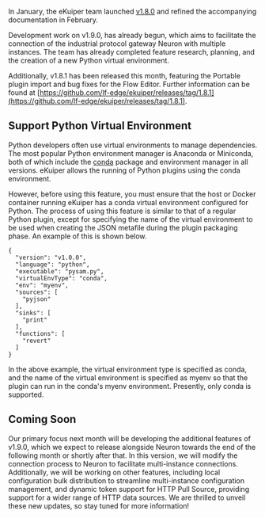 In January, the eKuiper team launched [v1.8.0](https://www.emqx.com/en/blog/ekuiper-v-1-8-0-release-notes) and refined the accompanying documentation in February.

Development work on v1.9.0, has already begun, which aims to facilitate the connection of the industrial protocol gateway Neuron with multiple instances. The team has already completed feature research, planning, and the creation of a new Python virtual environment.

Additionally, v1.8.1 has been released this month, featuring the Portable plugin import and bug fixes for the Flow Editor. Further information can be found at [https://github.com/lf-edge/ekuiper/releases/tag/1.8.1](https://github.com/lf-edge/ekuiper/releases/tag/1.8.1).

## Support Python Virtual Environment

Python developers often use virtual environments to manage dependencies. The most popular Python environment manager is Anaconda or Miniconda, both of which include the [conda](https://conda.io/projects/conda/en/latest/index.html) package and environment manager in all versions. eKuiper allows the running of Python plugins using the conda environment.

However, before using this feature, you must ensure that the host or Docker container running eKuiper has a conda virtual environment configured for Python. The process of using this feature is similar to that of a regular Python plugin, except for specifying the name of the virtual environment to be used when creating the JSON metafile during the plugin packaging phase. An example of this is shown below.

```
{
  "version": "v1.0.0",
  "language": "python",
  "executable": "pysam.py",
  "virtualEnvType": "conda",
  "env": "myenv",
  "sources": [
    "pyjson"
  ],
  "sinks": [
    "print"
  ],
  "functions": [
    "revert"
  ]
}
```

In the above example, the virtual environment type is specified as conda, and the name of the virtual environment is specified as myenv so that the plugin can run in the conda's myenv environment. Presently, only conda is supported.

## Coming Soon

Our primary focus next month will be developing the additional features of v1.9.0, which we expect to release alongside Neuron towards the end of the following month or shortly after that. In this version, we will modify the connection process to Neuron to facilitate multi-instance connections. Additionally, we will be working on other features, including local configuration bulk distribution to streamline multi-instance configuration management, and dynamic token support for HTTP Pull Source, providing support for a wider range of HTTP data sources. We are thrilled to unveil these new updates, so stay tuned for more information!
